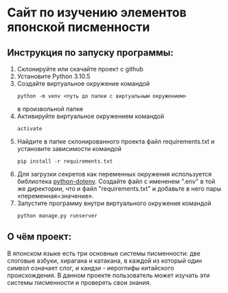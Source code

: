 # Сайт по изучению элементов японской писменности

## Инструкция по запуску программы:

1. Склонируйте или скачайте проект с github
2. Установитe Python 3.10.5
3. Создайте виртуальное окружение командой
    ```commandline
    python -m venv <путь до папки с виртуальным окружением>
    ```
    в произвольной папке
4. Активируйте виртуальное окружением командой
    ```commandline
    activate
    ```
5. Найдите в папке склонированного проекта файл requirements.txt и установите зависимости командой
    ```commandline
    pip install -r requirements.txt
    ```
6. Для загрузки секретов как переменных окружения используется библиотека [python-dotenv](https://pypi.org/project/python-dotenv/).
Создайте файл с имененем ".env" в той же директории, что и файл "requirements.txt" и добавьте в него пары «переменная=значение».
7. Запустите программу внутри виртуального окружения командой
    ```commandline
    python manage.py runserver
    ```

## О чём проект:

В японском языке есть три основные системы писменности:
две слоговые азбуки, хирагана и катакана, в каждой из который один символ означает слог,
и кандзи - иероглифы китайского происхождения.
В данном проекте пользователь может изучать эти системы писменности и проверять свои знания.
